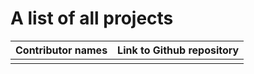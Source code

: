 # A list of all projects

| Contributor names | Link to Github repository |
| ----------------- | ------------------------- |
|                   |                           |
